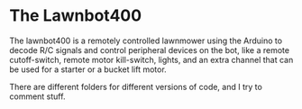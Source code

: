 # The Lawnbot400

The lawnbot400 is a remotely controlled lawnmower using the Arduino to decode R/C signals and control peripheral devices on the bot, like a remote cutoff-switch, remote motor kill-switch, lights, and an extra channel that can be used for a starter or a bucket lift motor.

There are different folders for different versions of code, and I try to comment stuff.


